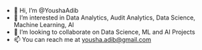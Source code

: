 - 👋 Hi, I’m @YoushaAdib
- 👀 I’m interested in Data Analytics, Audit Analytics, Data Science, Machine Learning, AI 
- 💞️ I’m looking to collaborate on Data Science, ML and AI Projects
- 📫 You can reach me at yousha.adib@gmail.com

<!---
YoushaAdib/YoushaAdib is a ✨ special ✨ repository because its `README.md` (this file) appears on your GitHub profile.
You can click the Preview link to take a look at your changes.
--->
